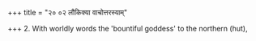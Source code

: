 +++
title = "२० ०२ लौकिक्या वाचोत्तरस्याम्"

+++
2. With worldly words the 'bountiful goddess' to the northern (hut),
